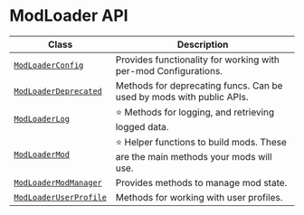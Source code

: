 # ModLoader API

| Class                                                 | Description                                                                       |
|-------------------------------------------------------|-----------------------------------------------------------------------------------|
| [`ModLoaderConfig`](api/ModLoaderConfig.md)           | Provides functionality for working with per-mod Configurations.                   |
| [`ModLoaderDeprecated`](api/ModLoaderDeprecated.md)   | Methods for deprecating funcs. Can be used by mods with public APIs.              |
| [`ModLoaderLog`](api/ModLoaderLog.md)                 | ⭐ Methods for logging, and retrieving logged data.                               |
| [`ModLoaderMod`](api/ModLoaderMod.md)                 | ⭐ Helper functions to build mods. These are the main methods your mods will use. |
| [`ModLoaderModManager`](api/ModLoaderModManager.md)   | Provides methods to manage mod state.                                             |
| [`ModLoaderUserProfile`](api/ModLoaderUserProfile.md) | Methods for working with user profiles.                                           |
